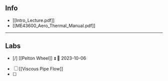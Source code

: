 ## Info

- [[Intro_Lecture.pdf]]
- [[ME43600_Aero_Thermal_Manual.pdf]]

---
## Labs
- [/] [[Pelton Wheel]] ⏫ 📅 2023-10-06 
- [ ] [[Viscous Pipe Flow]]
- [ ] 


